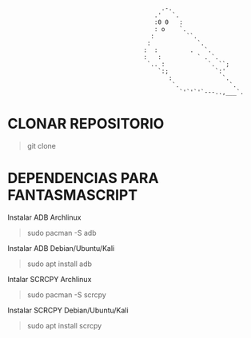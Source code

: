                                                .-.
                                             .'   `.
                                             :0 0   :
                                             : o    `.
                                            :         ``.
                                           :             `.
                                          :  :         .   `.
                                          :   :          ` . `.
                                           `.. :            `. ``;
                                              `:;             `:'
                                                 :              `.
                                                  `.              `.     
                                                    `'`'`'`---..,___`. 
# CLONAR REPOSITORIO

> git clone

# DEPENDENCIAS PARA FANTASMASCRIPT                                                    
Instalar ADB Archlinux 

 > sudo pacman -S adb

Instalar ADB Debian/Ubuntu/Kali

 > sudo apt install adb

Intalar SCRCPY Archlinux

 > sudo pacman -S scrcpy

Instalar SCRCPY Debian/Ubuntu/Kali

 > sudo apt install scrcpy





